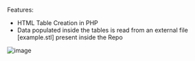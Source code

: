 
Features:

- HTML Table Creation in PHP
- Data populated inside the tables is read from an external file [example.stl] present inside the Repo


![image](https://user-images.githubusercontent.com/32956051/106364624-2b64ef00-62e5-11eb-94a2-7e33868fa316.png)
